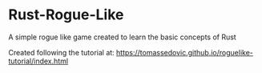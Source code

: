 # Rust-Rogue-Like
A simple rogue like game created to learn the basic concepts of Rust

Created following the tutorial at: https://tomassedovic.github.io/roguelike-tutorial/index.html
